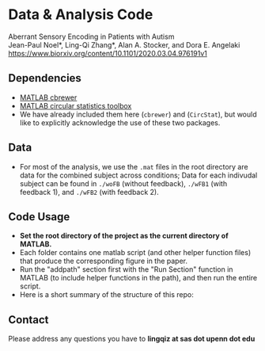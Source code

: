 # Data & Analysis Code
Aberrant Sensory Encoding in Patients with Autism  
Jean-Paul Noel*, Ling-Qi Zhang*, Alan A. Stocker, and Dora E. Angelaki  
https://www.biorxiv.org/content/10.1101/2020.03.04.976191v1  

## Dependencies
- [MATLAB cbrewer](https://www.mathworks.com/matlabcentral/fileexchange/34087-cbrewer-colorbrewer-schemes-for-matlab)
- [MATLAB circular statistics toolbox](https://www.mathworks.com/matlabcentral/fileexchange/10676-circular-statistics-toolbox-directional-statistics)
- We have already included them here (`cbrewer`) and (`CircStat`), but would like to explicitly acknowledge the use of these two packages.

## Data
- For most of the analysis, we use the `.mat` files in the root directory are data for the combined subject across conditions; Data for each indivudal subject can be found in `./woFB` (without feedback), `./wFB1` (with feedback 1), and `./wFB2` (with feedback 2).

## Code Usage
- **Set the root directory of the project as the current directory of MATLAB.** 
- Each folder contains one matlab script (and other helper function files) that produce the corresponding figure in the paper.
- Run the "addpath" section first with the "Run Section" function in MATLAB (to include helper functions in the path), and then run the entire script.
- Here is a short summary of the structure of this repo:


## Contact 
Please address any questions you have to **lingqiz at sas dot upenn dot edu**
